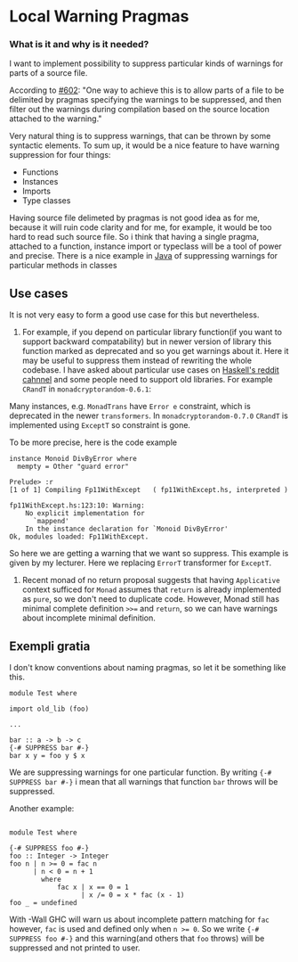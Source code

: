 # Local Warning Pragmas

### What is it and why is it needed?


I want to implement possibility to suppress particular kinds of warnings for parts of a source file.


According to [\#602](https://gitlab.haskell.org/ghc/ghc/issues/602):
"One way to achieve this is to allow parts of a file to be delimited by pragmas specifying the warnings to be suppressed, and then filter out the warnings during compilation based on the source location attached to the warning."


Very natural thing is to suppress warnings, that can be thrown by some syntactic elements. To sum up, it would be a nice feature to have warning suppression for four things:

- Functions
- Instances
- Imports
- Type classes


Having source file delimeted by pragmas is not good idea as for me, because it will ruin code clarity and for me, for example, it would be too hard to read such source file. So i think that having a single pragma, attached to a function, instance import or typeclass will be a tool of power and precise. There is a nice example in [Java](http://docs.oracle.com/javase/7/docs/api/java/lang/SuppressWarnings.html) of suppressing warnings for particular methods in classes

## Use cases


It is not very easy to form a good use case for this but nevertheless. 

1. For example, if you depend on particular library function(if you want to support backward compatability) but in newer version of library this function marked as deprecated and so you get warnings about it. Here it may be useful to suppress them instead of rewriting the whole codebase. I have asked about particular use cases on [Haskell's reddit cahnnel](https://www.reddit.com/r/haskell/comments/3rbpb6/examples_of_warnings_in_haskell/) and some people need to support old libraries. For example `CRandT` in `monadcryptorandom-0.6.1`:


Many instances, e.g. `MonadTrans` have `Error e` constraint, which is deprecated in the newer `transformers`.
In `monadcryptorandom-0.7.0` `CRandT` is implemented using `ExceptT` so constraint is gone.



To be more precise, here is the code example


```
instance Monoid DivByError where
  mempty = Other "guard error"
```

```
Prelude> :r
[1 of 1] Compiling Fp11WithExcept   ( fp11WithExcept.hs, interpreted )

fp11WithExcept.hs:123:10: Warning:
    No explicit implementation for
      `mappend'
    In the instance declaration for `Monoid DivByError'
Ok, modules loaded: Fp11WithExcept.
```


So here we are getting a warning that we want so suppress. This example is given by my lecturer. Here we replacing `ErrorT` transformer for `ExceptT`.
  

1. Recent monad of no return proposal suggests that having `Applicative` context sufficed for `Monad` assumes that `return` is already implemented as `pure`, so we don't need to duplicate code. However, Monad still has minimal complete definition `>>=` and `return`, so we can have warnings about incomplete minimal definition.

## Exempli gratia



I don't know conventions about naming pragmas, so let it be something like this.


```
module Test where

import old_lib (foo) 

...

bar :: a -> b -> c 
{-# SUPPRESS bar #-}
bar x y = foo y $ x
```


We are suppressing warnings for one particular function. By writing `{-# SUPPRESS bar #-}` i mean that all warnings that function `bar` throws will be suppressed. 



Another example:


```

module Test where

{-# SUPPRESS foo #-}
foo :: Integer -> Integer
foo n | n >= 0 = fac n
      | n < 0 = n + 1
        where
            fac x | x == 0 = 1
                  | x /= 0 = x * fac (x - 1)
foo _ = undefined

```


With -Wall GHC will warn us about incomplete pattern matching for `fac` however, `fac` is used and defined only when `n >= 0`. So we write `{-# SUPPRESS foo #-}` and this warning(and others that `foo` throws) will be suppressed and not printed to user.
